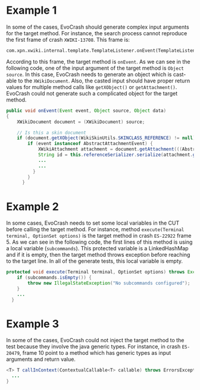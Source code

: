 # Example 1
In some of the cases, EvoCrash should generate complex input arguments for the target method. For instance, the search process cannot reproduce the first frame of crash `XWIKI-13708`. This frame is:

```
com.xpn.xwiki.internal.template.TemplateListener.onEvent(TemplateListener.java:79)
```
According to this frame, the target method is `onEvent`. As we can see in the following code, one of the input argument of the target method is `Object source`. In this case, EvoCrash needs to generate an object which is cast-able to the `XWikiDocument`. Also, the casted input should have proper return values for multiple method calls like `getXObject()` or `getAttachment()`. EvoCrash could not generate such a complicated object for the target method.

```java
public void onEvent(Event event, Object source, Object data)
{
    XWikiDocument document = (XWikiDocument) source;

    // Is this a skin document
    if (document.getXObject(WikiSkinUtils.SKINCLASS_REFERENCE) != null) {
        if (event instanceof AbstractAttachmentEvent) {
            XWikiAttachment attachment = document.getAttachment(((AbstractAttachmentEvent) event).getName());
            String id = this.referenceSerializer.serialize(attachment.getReference()); // target line
            ...
            ...
          }
        }
      }
```


# Example 2
In some cases, EvoCrash needs to set some local variables in the CUT before calling the target method. For instance, method `execute(Terminal terminal, OptionSet options)` is the target method in crash `ES-22922` frame 5.  As we can see in the following code, the first lines of this method is using a local variable (`subcommands`). This protected variable is a LinkedHashMap and if it is empty, then the target method throws exception before reaching to the target line. In all of the generate tests, this local variable is empty.

```java
protected void execute(Terminal terminal, OptionSet options) throws Exception {
    if (subcommands.isEmpty()) {
        throw new IllegalStateException("No subcommands configured");
    }
    ...
  }
```

# Example 3
In some of the cases, EvoCrash could not inject the target method to the test because they involve the java generic types. For instance, in crash `ES-20479`, frame 10 point to a method which has generic types as input arguments and return value.

```java
<T> T callInContext(ContextualCallable<T> callable) throws ErrorsException {
  ...
}
```
